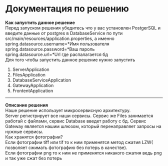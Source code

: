 # Документация по решению 
**Как запустить данное решение**  
Перед запуском решения убедитесь что у вас установлен PostgerSQL и введите данные от postgres
в DatabaseService по пути src/main/resources/application.properties, а именно  
spring.datasource.username=*Имя пользователя  
spring.datasource.password=*Ваш пароль  
spring.datasource.url=*Url где распалагается бд  
Для того чтобы запустить данное решение нужно запустить 
1. ServerApplication
2. FilesApplication
3. DatabaseServiceApplication
4. GatewayApplication
5. FrontentApplication
____  
**Описание решения**  
Наше решение использует микросервисную архитектуру.  
Server регистрирует все наши сервисы. Сервис же Files занимается работай с файлами, сервис Database введет работу с бд. Сервис Gateway является нашим шлюзом, который перенаправляет запросы на нужные сервисы.   
Как хранятся фотографии?  
Если фотографии tiff или tif то к ним применятся метод сжатия LZW( позволяет сжимать фотографию без потерь в качестве).  
Если фотографии png то к ним не применятся никакого сжатия ведь png и так уже сжат без потерь


